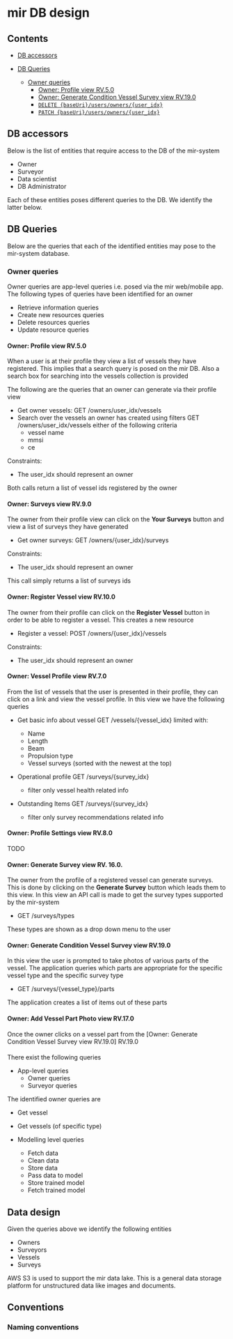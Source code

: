 # mir DB design

## Contents

* [DB accessors](#db-accessors) 
* [DB Queries](#db-queries) 

  * [Owner queries](#owner-queries) 
    * [Owner: Profile view RV.5.0](#owner-profile-view-rv-5-0)
    * [Owner: Generate Condition Vessel Survey view RV.19.0](#owner-gen-cond-vessel-survey-rv-19-0)
    * [```DELETE {baseUri}/users/owners/{user_idx}```](#delete-users-idx)
    * [```PATCH {baseUri}/users/owners/{user_idx}```](#patch-users-idx)

## <a name="db-accessors"></a> DB accessors

Below is the list of entities that require access to the DB of the mir-system

- Owner
- Surveyor
- Data scientist
- DB Administrator

Each of these entities poses different queries to the DB. We identify the latter below.

## <a name="db-queries"></a> DB Queries

Below are the queries that each of the identified entities may pose to the
mir-system database.

### <a name="owner-queries"></a> Owner queries

Owner queries are app-level queries i.e. posed via the mir web/mobile app. The following
types of queries have been identified for an owner

- Retrieve information queries
- Create new resources queries
- Delete resources queries
- Update resource queries

#### <a name="owner-profile-view-rv-5-0"></a> Owner: Profile view RV.5.0

When a user is at their profile they view a list of vessels they have registered.
This implies that  a search query is posed on the mir DB. Also a search box for 
searching into the vessels collection is provided

The following are the queries that an owner can generate via their profile view

- Get owner vessels: GET /owners/user_idx/vessels 
- Search over the vessels an owner has created using filters GET /owners/user_idx/vessels  either of the following criteria
  - vessel name
  - mmsi
  - ce
  
Constraints:

- The user_idx should represent an owner

Both calls return a list of vessel ids registered by the owner
  
#### Owner: Surveys view RV.9.0

The owner from their profile view can click on the **Your Surveys** button and view 
a list of surveys they have generated

- Get owner surveys: GET /owners/{user_idx}/surveys

Constraints:

- The user_idx should represent an owner

This call simply returns a list of surveys ids

#### Owner: Register Vessel view RV.10.0

The owner from their profile can click on the **Register Vessel** button 
in order to be able to register a vessel. This creates a new resource

 
- Register a vessel: POST /owners/{user_idx}/vessels

Constraints:

- The user_idx should represent an owner


#### Owner: Vessel Profile view RV.7.0

From the list of vessels that the user is presented in their profile, they can click on a link and view the vessel profile. 
In this view we have the following queries

- Get basic info about vessel GET /vessels/{vessel_idx} limited with: 
   - Name
   - Length 
   - Beam
   - Propulsion type
   - Vessel surveys (sorted with the newest at the top)
   
- Operational profile GET /surveys/{survey_idx}
  - filter only vessel health related info
  
- Outstanding Items GET /surveys/{survey_idx}
  - filter only survey recommendations related info



#### Owner: Profile Settings view RV.8.0
TODO

#### Owner: Generate Survey view RV. 16.0.

The owner from the profile of a registered vessel can generate surveys. This is done
by clicking on the **Generate Survey** button which leads them to this view. In this view an
API call is made to get the survey types supported by the mir-system

- GET /surveys/types


These types are shown as a drop down menu to the user


#### <a name="owner-gen-cond-vessel-survey-rv-19-0"></a> Owner: Generate Condition Vessel Survey view RV.19.0

In this view the user is prompted to take photos of various parts 
of the vessel. The application queries which parts are appropriate for the
specific vessel type and the specific survey type

- GET /surveys/{vessel_type}/parts

The application creates a list of items out of these parts


#### Owner: Add Vessel Part Photo view RV.17.0

Once the owner clicks on a vessel part from the [Owner: Generate Condition Vessel Survey view RV.19.0] <a name="owner-gen-cond-vessel-survey-rv-19-0"></a> RV.19.0


#### 

There exist the following queries

- App-level queries
  - Owner queries
  - Surveyor queries
  
The identified owner queries are

  - Get vessel
  - Get vessels (of specific type)  
  
- Modelling level queries

  - Fetch data
  - Clean data
  - Store data
  - Pass data to model
  - Store trained model
  - Fetch trained model
  
## Data design

Given the queries above we identify the following entities

- Owners
- Surveyors
- Vessels
- Surveys

AWS S3 is used to support the mir data lake. This is a general data storage platform for unstructured data like images and documents. 
  
  
## Conventions 

### Naming conventions
